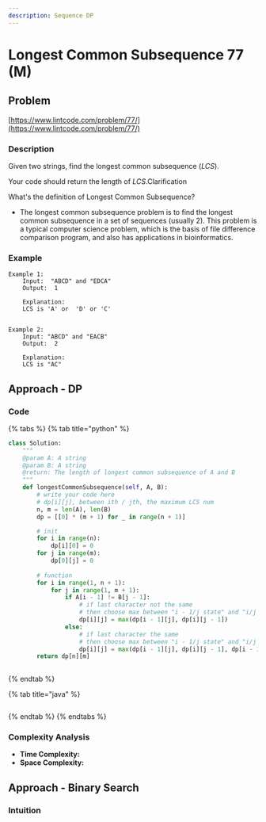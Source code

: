 ```yaml
---
description: Sequence DP
---
```


# Longest Common Subsequence 77 \(M\)

## Problem

[https://www.lintcode.com/problem/77/](https://www.lintcode.com/problem/77/)

### Description

Given two strings, find the longest common subsequence \(_LCS_\).

Your code should return the length of _LCS_.Clarification

What's the definition of Longest Common Subsequence?

* The longest common subsequence problem is to find the longest common subsequence in a set of sequences \(usually 2\). This problem is a typical computer science problem, which is the basis of file difference comparison program, and also has applications in bioinformatics.

### Example

```text
Example 1:
	Input:  "ABCD" and "EDCA"
	Output:  1
	
	Explanation:
	LCS is 'A' or  'D' or 'C'


Example 2:
	Input: "ABCD" and "EACB"
	Output:  2
	
	Explanation: 
	LCS is "AC"
```

## Approach - DP

### Code

{% tabs %}
{% tab title="python" %}
```python
class Solution:
    """
    @param A: A string
    @param B: A string
    @return: The length of longest common subsequence of A and B
    """
    def longestCommonSubsequence(self, A, B):
        # write your code here
        # dp[i][j], between ith / jth, the maximum LCS num 
        n, m = len(A), len(B)
        dp = [[0] * (m + 1) for _ in range(n + 1)]

        # init
        for i in range(n):
            dp[i][0] = 0
        for j in range(m):
            dp[0][j] = 0
        
        # function
        for i in range(1, n + 1):
            for j in range(1, m + 1):
                if A[i - 1] != B[j - 1]:
                    # if last character not the same
                    # then choose max between "i - 1/j state" and "i/j - 1" state
                    dp[i][j] = max(dp[i - 1][j], dp[i][j - 1])
                else:
                    # if last character the same
                    # then choose max between "i - 1/j state" and "i/j - 1 state" and "i - 1/j - 1 state + 1"
                    dp[i][j] = max(dp[i - 1][j], dp[i][j - 1], dp[i - 1][j - 1] + 1)
        return dp[n][m]
        


```
{% endtab %}

{% tab title="java" %}
```

```
{% endtab %}
{% endtabs %}

### Complexity Analysis

* **Time Complexity:**
* **Space Complexity:**

## Approach - Binary Search 

### Intuition

